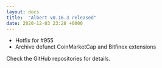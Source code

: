```yaml
---
layout: docs
title:  "Albert v0.16.3 released"
date: 2020-12-03 23:28 +0000
---
```


* Hotfix for #955
* Archive defunct CoinMarketCap and Bitfinex extensions

Check the GitHub repositories for details.
